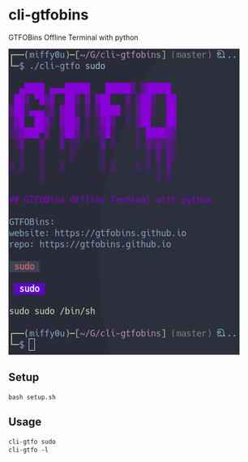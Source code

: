 # cli-gtfobins
GTFOBins Offline Terminal with python

![cli-gtfo](/src/image/cli-gtfo.png)
 
## Setup
```
bash setup.sh
```
## Usage
```
cli-gtfo sudo 
cli-gtfo -l
```

